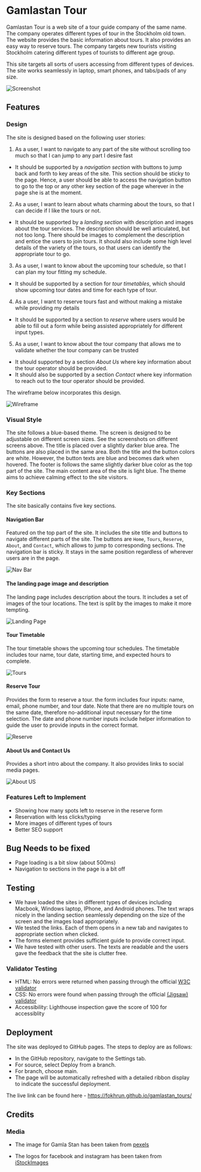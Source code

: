 # Gamlastan Tour

Gamlastan Tour is a web site of a tour guide company of the same name. The company operates different types of tour in the Stockholm old town. The website provides the basic information about tours. It also provides an easy way to reserve tours. The company targets new tourists visiting Stockholm catering different types of tourists to different age group. 

This site targets all sorts of users accessing from different types of devices. The site works seamlessly in laptop, smart phones, and tabs/pads of any size. 

![Screenshot](https://github.com/fokhrun/gamlastan_tours/blob/main/images/screenshots.png)


## Features 

### Design

The site is designed based on the following user stories:

1. As a user, I want to navigate to any part of the site without scrolling too much so that I can jump to any part I desire fast 
- It should be supported by a *navigation section* with buttons to jump back and forth to key areas of the site. This section should be sticky to the page. Hence, a user should be able to access the navigation button to go to the top or any other key section of the page wherever in the page she is at the moment. 
2. As a user, I want to learn about whats charming about the tours, so that I can decide if I like the tours or not. 
- It should be supported by a *landing section* with description and images about the tour services. The description should be well articulated, but not too long. There should be images to complement the description and entice the users to join tours. It should also include some high level details of the variety of the tours, so that users can identify the appropriate tour to go.
3. As a user, I want to know about the upcoming tour schedule, so that I can plan my tour fitting my schedule.
- It should be supported by a section for *tour timetables*, which should show upcoming tour dates and time for each type of tour. 
4. As a user, I want to reserve tours fast and without making a mistake while providing my details
- It should be supported by a section to *reserve* where users would be able to fill out a form while being assisted appropriately for different input types.
5. As a user, I want to know about the tour company that allows me to validate whether the tour company can be trusted
- It should supported by a section *About Us* where key information about the tour operator should be provided. 
- It should also be supported by a section *Contact* where key information to reach out to the tour operator should be provided. 

The wireframe below incorporates this design. 

![Wireframe](https://github.com/fokhrun/gamlastan_tours/blob/main/images/wireframe.png)


### Visual Style

The site follows a blue-based theme. The screen is designed to be adjustable on different screen sizes. See the screenshots on different screens above. The title is placed over a slightly darker blue area. The buttons are also placed in the same area. Both the title and the button colors are white. However, the button texts are blue and becomes dark when hovered. The footer is follows the same slightly darker blue color as the top part of the site. The main content area of the site is light blue. The theme aims to achieve calming effect to the site visitors.

### Key Sections

The site basically contains five key sections. 

#### Navigation Bar

Featured on the top part of the site. It includes the site title and buttons to navigate different parts of the site. The buttons are `Home`, `Tours`, `Reserve`, `About`, and `Contact`, which allows to jump to corresponding sections. The navigation bar is sticky. It stays in the same position regardless of wherever users are in the page. 

![Nav Bar](https://github.com/fokhrun/gamlastan_tours/blob/main/images/navigation.png)

#### The landing page image and description

The landing page includes description about the tours. It includes a set of images of the tour locations. The text is split by the images to make it more tempting.

![Landing Page](https://github.com/fokhrun/gamlastan_tours/blob/main/images/landing_section.png)

#### Tour Timetable

The tour timetable shows the upcoming tour schedules. The timetable includes tour name, tour date, starting time, and expected hours to complete.

![Tours](https://github.com/fokhrun/gamlastan_tours/blob/main/images/tours.png)

#### Reserve Tour

Provides the form to reserve a tour. the form includes four inputs: name, email, phone number, and tour date. Note that there are no multiple tours on the same date, therefore no-additional input necessary for the time selection. The date and phone number inputs include helper information to guide the user to provide inputs in the correct format.

![Reserve](https://github.com/fokhrun/gamlastan_tours/blob/main/images/reserve.png)

#### About Us and Contact Us

Provides a short intro about the company. It also provides links to social media pages.

![About US](https://github.com/fokhrun/gamlastan_tours/blob/main/images/about_us.png)

### Features Left to Implement

- Showing how many spots left to reserve in the reserve form
- Reservation with less clicks/typing
- More images of different types of tours
- Better SEO support

## Bug Needs to be fixed

- Page loading is a bit slow (about 500ms)
- Navigation to sections in the page is a bit off

## Testing 

- We have loaded the sites in different types of devices including Macbook, Windows laptop, IPhone, and Android phones. The text wraps nicely in the landing section seamlessly depending on the size of the screen and the images load appropriately.
- We tested the links. Each of them opens in a new tab and navigates to appropriate section when clicked. 
- The forms element provides sufficient guide to provide correct input. 
- We have tested with other users. The texts are readable and the users gave the feedback that the site is clutter free. 

### Validator Testing 

- HTML: No errors were returned when passing through the official [W3C validator](https://validator.w3.org/nu/?doc=https%3A%2F%2Ffokhrun.github.io%2Fgamlastan_tours%2F)
- CSS: No errors were found when passing through the official [(Jigsaw) validator](https://jigsaw.w3.org/css-validator/validator?uri=https%3A%2F%2Ffokhrun.github.io%2Fgamlastan_tours%2F&profile=css3svg&usermedium=all&warning=1&vextwarning=&lang=en)
- Accessibility: Lighthouse inspection gave the score of 100 for accessiblity

## Deployment

The site was deployed to GitHub pages. The steps to deploy are as follows: 
  - In the GitHub repository, navigate to the Settings tab.
  - For source, select Deploy from a branch.
  - For branch, choose main.
  - The page will be automatically refreshed with a detailed ribbon display to indicate the successful deployment. 

The live link can be found here - https://fokhrun.github.io/gamlastan_tours/ 

## Credits 

### Media

- The image for Gamla Stan has been taken from [pexels](https://www.istockphoto.com/se/foto/aerial-panorama-%C3%B6ver-stockholm-sverige-gm642182274-116549139?utm_campaign=srp_photos_limitedresults&utm_content=https%3A%2F%2Fwww.pexels.com%2Fsearch%2Fgamla%2520stan%2F&utm_medium=affiliate&utm_source=pexels&utm_term=gamla+stan)

- The logos for facebook and instagram has been taken from [iStockImages](https://www.istockphoto.com/se/foto/samling-av-popul%C3%A4ra-sociala-medier-logotyper-tryckt-p%C3%A5-vitt-papper-facebook-instagram-gm1028361154-275672172?phrase=facebook+logo)
